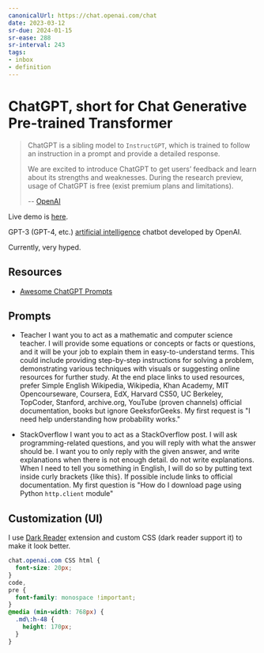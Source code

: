 ```yaml
---
canonicalUrl: https://chat.openai.com/chat
date: 2023-03-12
sr-due: 2024-01-15
sr-ease: 288
sr-interval: 243
tags:
- inbox
- definition
---
```


# ChatGPT, short for Chat Generative Pre-trained Transformer

> ChatGPT is a sibling model to `InstructGPT`, which is trained to follow an
> instruction in a prompt and provide a detailed response.
>
> We are excited to introduce ChatGPT to get users’ feedback and learn about its
> strengths and weaknesses. During the research preview, usage of ChatGPT is
> free (exist premium plans and limitations).
>
> -- [OpenAI](https://openai.com/blog/chatgpt)

Live demo is [here](https://chat.openai.com/).

GPT-3 (GPT-4, etc.) [artificial intelligence](./artificial%20intelligence.md) chatbot developed by OpenAI.

Currently, very hyped.

## Resources


- [Awesome ChatGPT Prompts](https://github.com/f/awesome-chatgpt-prompts)

## Prompts


- Teacher I want you to act as a mathematic and computer science teacher. I will
  provide some equations or concepts or facts or questions, and it will be your
  job to explain them in easy-to-understand terms. This could include providing
  step-by-step instructions for solving a problem, demonstrating various
  techniques with visuals or suggesting online resources for further study. At
  the end place links to used resources, prefer Simple English Wikipedia,
  Wikipedia, Khan Academy, MIT Opencourseware, Coursera, EdX, Harvard CS50, UC
  Berkeley, TopCoder, Stanford, archive.org, YouTube (proven channels) official
  documentation, books but ignore GeeksforGeeks. My first request is "I need
  help understanding how probability works."

- StackOverflow I want you to act as a StackOverflow post. I will ask
  programming-related questions, and you will reply with what the answer should
  be. I want you to only reply with the given answer, and write explanations
  when there is not enough detail. do not write explanations. When I need to
  tell you something in English, I will do so by putting text inside curly
  brackets {like this}. If possible include links to official documentation. My
  first question is "How do I download page using Python `http.client` module"

## Customization (UI)

I use
[Dark Reader](https://chrome.google.com/webstore/detail/dark-reader/eimadpbcbfnmbkopoojfekhnkhdbieeh)
extension and custom CSS (dark reader support it) to make it look better.

```css
chat.openai.com CSS html {
  font-size: 20px;
}
code,
pre {
  font-family: monospace !important;
}
@media (min-width: 768px) {
  .md\:h-48 {
    height: 170px;
  }
}
```
